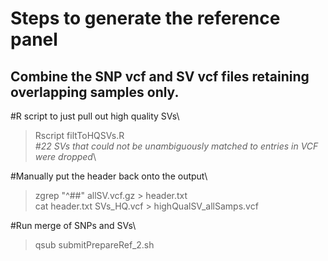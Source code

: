 
# Steps to generate the reference panel

## Combine the SNP vcf and SV vcf files retaining overlapping samples only.

#R script to just pull out high quality SVs\
>Rscript filtToHQSVs.R\
_#22 SVs that could not be unambiguously matched to entries in VCF were dropped_\

#Manually put the header back onto the output\
>zgrep "^##" allSV.vcf.gz > header.txt\
>cat header.txt SVs_HQ.vcf > highQualSV_allSamps.vcf

#Run merge of SNPs and SVs\
>qsub submitPrepareRef_2.sh
